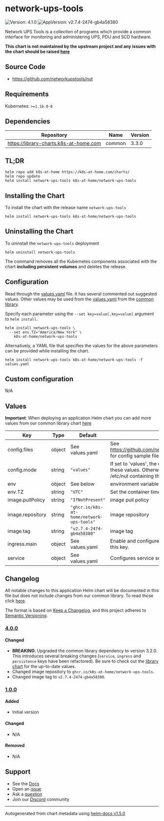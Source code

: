 # network-ups-tools

![Version: 4.1.0](https://img.shields.io/badge/Version-4.1.0-informational?style=flat-square) ![AppVersion: v2.7.4-2474-gb4a58380](https://img.shields.io/badge/AppVersion-v2.7.4--2474--gb4a58380-informational?style=flat-square)

Network UPS Tools is a collection of programs which provide a common interface for monitoring and administering UPS, PDU and SCD hardware.

**This chart is not maintained by the upstream project and any issues with the chart should be raised [here](https://github.com/k8s-at-home/charts/issues/new/choose)**

## Source Code

* <https://github.com/networkupstools/nut>

## Requirements

Kubernetes: `>=1.16.0-0`

## Dependencies

| Repository | Name | Version |
|------------|------|---------|
| https://library-charts.k8s-at-home.com | common | 3.3.0 |

## TL;DR

```console
helm repo add k8s-at-home https://k8s-at-home.com/charts/
helm repo update
helm install network-ups-tools k8s-at-home/network-ups-tools
```

## Installing the Chart

To install the chart with the release name `network-ups-tools`

```console
helm install network-ups-tools k8s-at-home/network-ups-tools
```

## Uninstalling the Chart

To uninstall the `network-ups-tools` deployment

```console
helm uninstall network-ups-tools
```

The command removes all the Kubernetes components associated with the chart **including persistent volumes** and deletes the release.

## Configuration

Read through the [values.yaml](./values.yaml) file. It has several commented out suggested values.
Other values may be used from the [values.yaml](https://github.com/k8s-at-home/library-charts/tree/main/charts/stable/common/values.yaml) from the [common library](https://github.com/k8s-at-home/library-charts/tree/main/charts/stable/common).

Specify each parameter using the `--set key=value[,key=value]` argument to `helm install`.

```console
helm install network-ups-tools \
  --set env.TZ="America/New York" \
    k8s-at-home/network-ups-tools
```

Alternatively, a YAML file that specifies the values for the above parameters can be provided while installing the chart.

```console
helm install network-ups-tools k8s-at-home/network-ups-tools -f values.yaml
```

## Custom configuration

N/A

## Values

**Important**: When deploying an application Helm chart you can add more values from our common library chart [here](https://github.com/k8s-at-home/library-charts/tree/main/charts/stable/common)

| Key | Type | Default | Description |
|-----|------|---------|-------------|
| config.files | object | See values.yaml | See https://github.com/networkupstools/nut/tree/master/conf for config sample files |
| config.mode | string | `"values"` | If set to 'values', the configuration will be read from these values. Otherwise you have to mount a volume to /etc/nut containing the configuration files. |
| env | object | See below | environment variables. |
| env.TZ | string | `"UTC"` | Set the container timezone |
| image.pullPolicy | string | `"IfNotPresent"` | image pull policy |
| image.repository | string | `"ghcr.io/k8s-at-home/network-ups-tools"` | image repository |
| image.tag | string | `"v2.7.4-2474-gb4a58380"` | image tag |
| ingress.main | object | See values.yaml | Enable and configure ingress settings for the chart under this key. |
| service | object | See values.yaml | Configures service settings for the chart. |

## Changelog

All notable changes to this application Helm chart will be documented in this file but does not include changes from our common library. To read those click [here](https://github.com/k8s-at-home/library-charts/tree/main/charts/stable/common#changelog).

The format is based on [Keep a Changelog](https://keepachangelog.com/en/1.0.0/), and this project adheres to [Semantic Versioning](https://semver.org/spec/v2.0.0.html).

### [4.0.0]

#### Changed

- **BREAKING**: Upgraded the common library dependency to version 3.2.0. This introduces several breaking changes (`service`, `ingress` and `persistence` keys have been refactored).
  Be sure to check out the [library chart](https://github.com/k8s-at-home/library-charts/blob/common-3.2.0/charts/stable/common/) for the up-to-date values.
- Changed image repository to `ghcr.io/k8s-at-home/network-ups-tools`.
- Changed image tag to `v2.7.4-2474-gb4a58380`.

### [1.0.0]

#### Added

- Initial version

#### Changed

- N/A

#### Removed

- N/A

[4.0.0]: #400
[1.0.0]: #100

## Support

- See the [Docs](https://docs.k8s-at-home.com/our-helm-charts/getting-started/)
- Open an [issue](https://github.com/k8s-at-home/charts/issues/new/choose)
- Ask a [question](https://github.com/k8s-at-home/organization/discussions)
- Join our [Discord](https://discord.gg/sTMX7Vh) community

----------------------------------------------
Autogenerated from chart metadata using [helm-docs v1.5.0](https://github.com/norwoodj/helm-docs/releases/v1.5.0)
